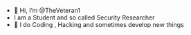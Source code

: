 - 👋 Hi, I’m @TheVeteran1
- I am a Student  and so called Security Researcher
- 👀 I do Coding , Hacking and sometimes develop new things


<!---
TheVeteran1/TheVeteran1 is a ✨ special ✨ repository because its `README.md` (this file) appears on your GitHub profile.
You can click the Preview link to take a look at your changes.
--->
